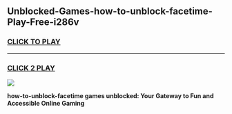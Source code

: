 
## Unblocked-Games-how-to-unblock-facetime-Play-Free-i286v
<h3>
<a href="https://premium76.site?title=how-to-unblock-facetime&ref=23A">CLICK TO PLAY</a></h3>
<hr>

<h3>
<a href="https://premium76.site?title=how-to-unblock-facetime&ref=23A">CLICK 2 PLAY</a>
  
</h3>

<a href="https://premium76.site?title=how-to-unblock-facetime&ref=23A"><img src="https://clearcache.store/games.png"></a>


**how-to-unblock-facetime games unblocked: Your Gateway to Fun and Accessible Online Gaming**
